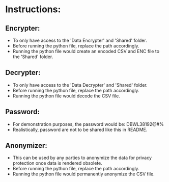 # Instructions:

## Encrypter:
* To only have access to the 'Data Encrypter' and 'Shared' folder.
* Before running the python file, replace the path accordingly.
* Running the python file would create an encoded CSV and ENC file to the 'Shared' folder.

## Decrypter:
* To only have access to the 'Data Decrypter' and 'Shared' folder.
* Before running the python file, replace the path accordingly.
* Running the python file would decode the CSV file.

## Password:
* For demonstration purposes, the password would be: DBWL38192@#%
* Realistically, password are not to be shared like this in README.

## Anonymizer:
* This can be used by any parties to anonymize the data for privacy protection once data is rendered obsolete.
* Before running the python file, replace the path accordingly.
* Running the python file would permanently anonymize the CSV file.